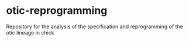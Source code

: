 # otic-reprogramming
Repository for the analysis of the specification and reprogramming of the otic lineage in chick
